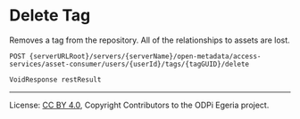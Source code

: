 <!-- SPDX-License-Identifier: CC-BY-4.0 -->
<!-- Copyright Contributors to the ODPi Egeria project. -->


# Delete Tag

Removes a tag from the repository.  All of the relationships to assets are lost.


```
POST {serverURLRoot}/servers/{serverName}/open-metadata/access-services/asset-consumer/users/{userId}/tags/{tagGUID}/delete
```

```java
VoidResponse restResult   
```  

----
License: [CC BY 4.0](https://creativecommons.org/licenses/by/4.0/),
Copyright Contributors to the ODPi Egeria project.